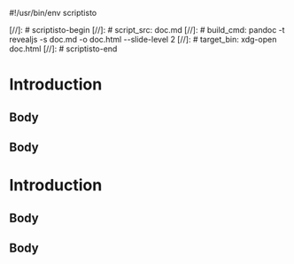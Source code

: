 #!/usr/bin/env scriptisto

[//]: # scriptisto-begin
[//]: # script_src: doc.md
[//]: # build_cmd: pandoc -t revealjs -s doc.md -o doc.html --slide-level 2
[//]: # target_bin: xdg-open doc.html
[//]: # scriptisto-end

# Introduction

## Body

## Body

# Introduction

## Body

## Body
